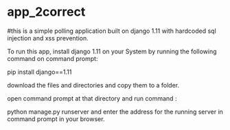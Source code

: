 # app_2correct
#this is a simple polling application built on django 1.11 with hardcoded sql injection and xss prevention. 


To run this app, install django 1.11 on your System by running the following command on command prompt:

pip install django==1.11

download the files and directories and copy them to a folder.

open command prompt at that directory and run command :

python manage.py runserver and enter the address for the running server in command prompt in your browser.
